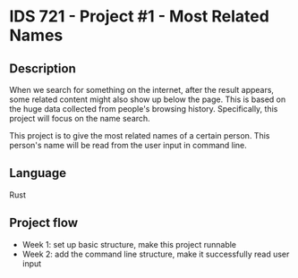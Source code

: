 # IDS 721 - Project #1 - Most Related Names

## Description
When we search for something on the internet, after the result appears, some related content might also show up below the page. This is based on the huge data collected from people's browsing history. Specifically, this project will focus on the name search. 

This project is to give the most related names of a certain person. This person's name will be read from the user input in command line. 

## Language
Rust

## Project flow
* Week 1: set up basic structure, make this project runnable
* Week 2: add the command line structure, make it successfully read user input
